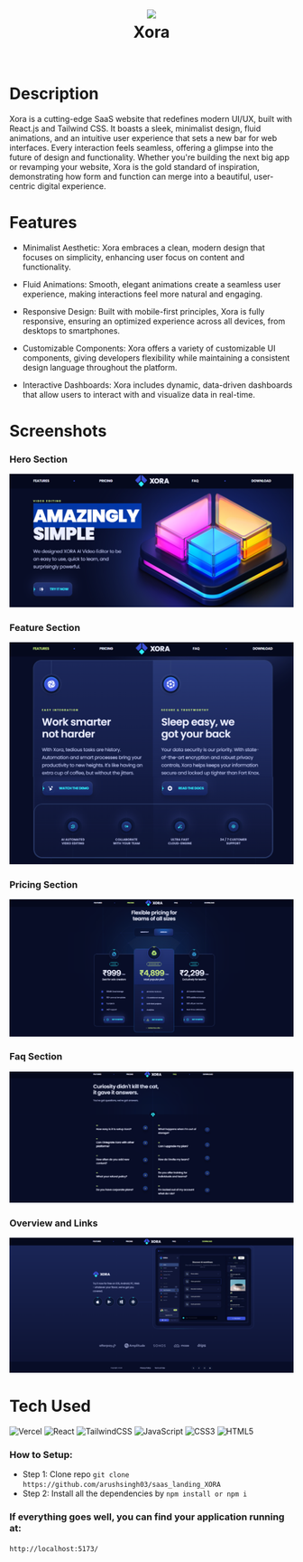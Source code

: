 <div align="center">
      <h1> <img src="https://github.com/arushsingh03/saas_landing_XORA/blob/main/public/images/hero.png" width="120px"><br/>Xora</h1>
     </div>
<p align="center"> <a href="https://x.com/arush_singh03" target="_blank"><img alt="" src="https://img.shields.io/badge/Twitter-1DA1F2?style=normal&logo=twitter&logoColor=white" style="vertical-align:center" /></a> <a href="https://www.instagram.com/arushsingh03/" target="_blank"><img alt="" src="https://img.shields.io/badge/Instagram-E4405F?style=normal&logo=instagram&logoColor=white" style="vertical-align:center" /></a> <a href="https://www.linkedin.com/in/arushsingh03/}" target="_blank"><img alt="" src="https://img.shields.io/badge/LinkedIn-0077B5?style=normal&logo=linkedin&logoColor=white" style="vertical-align:center" /></a> </p>

# Description
Xora is a cutting-edge SaaS website that redefines modern UI/UX, built with React.js and Tailwind CSS. It boasts a sleek, minimalist design, fluid animations, and an intuitive user experience that sets a new bar for web interfaces. Every interaction feels seamless, offering a glimpse into the future of design and functionality. Whether you're building the next big app or revamping your website, Xora is the gold standard of inspiration, demonstrating how form and function can merge into a beautiful, user-centric digital experience.

# Features
- Minimalist Aesthetic: Xora embraces a clean, modern design that focuses on simplicity, enhancing user focus on content and functionality.

- Fluid Animations: Smooth, elegant animations create a seamless user experience, making interactions feel more natural and engaging.

- Responsive Design: Built with mobile-first principles, Xora is fully responsive, ensuring an optimized experience across all devices, from desktops to smartphones.

- Customizable Components: Xora offers a variety of customizable UI components, giving developers flexibility while maintaining a consistent design language throughout the platform.

- Interactive Dashboards: Xora includes dynamic, data-driven dashboards that allow users to interact with and visualize data in real-time.



# Screenshots
### Hero Section
 <img src="https://github.com/arushsingh03/saas_landing_XORA/blob/main/public/images/screenshots/Hero%20Section%20Xora.png"><br>
 ### Feature Section
 <img src="https://github.com/arushsingh03/saas_landing_XORA/blob/main/public/images/screenshots/Feature.png"><br>
 ### Pricing Section
 <img src="https://github.com/arushsingh03/saas_landing_XORA/blob/main/public/images/screenshots/Pricing.png"><br>
 ### Faq Section
 <img src="https://github.com/arushsingh03/saas_landing_XORA/blob/main/public/images/screenshots/Faq.png"><br>
 ### Overview and Links
 <img src="https://github.com/arushsingh03/saas_landing_XORA/blob/main/public/images/screenshots/Overview.png"><br>
 
# Tech Used
 ![Vercel](https://img.shields.io/badge/vercel-%23000000.svg?style=for-the-badge&logo=vercel&logoColor=white) ![React](https://img.shields.io/badge/react-%2320232a.svg?style=for-the-badge&logo=react&logoColor=%2361DAFB) ![TailwindCSS](https://img.shields.io/badge/tailwindcss-%2338B2AC.svg?style=for-the-badge&logo=tailwind-css&logoColor=white) ![JavaScript](https://img.shields.io/badge/javascript-%23323330.svg?style=for-the-badge&logo=javascript&logoColor=%23F7DF1E) ![CSS3](https://img.shields.io/badge/css3-%231572B6.svg?style=for-the-badge&logo=css3&logoColor=white) ![HTML5](https://img.shields.io/badge/html5-%23E34F26.svg?style=for-the-badge&logo=html5&logoColor=white)
      
###  How to Setup:
- Step 1: Clone repo
`git clone https://github.com/arushsingh03/saas_landing_XORA`
- Step 2: Install all the dependencies by
`npm install or npm i`

### If everything goes well, you can find your application running at: 
`http://localhost:5173/`

      
<!-- </> with 💛 by readMD (https://readmd.itsvg.in) -->
    

